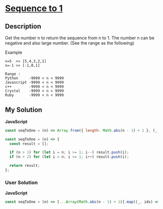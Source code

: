# [Sequence to 1](https://www.codewars.com/kata/5a05fe8a06d5b6208e00010b)

## Description

Get the number n to return the sequence from n to 1. The number n can be negative and also large number. (See the range as the following)

Example

```
n=5  >> [5,4,3,2,1]
n=-1 >> [-1,0,1]

Range :
Python     -9999 < n < 9999
Javascript -9999 < n < 9999
c++        -9999 < n < 9999
Crystal    -9999 < n < 9999
Ruby       -9999 < n < 9999
```

## My Solution

**JavaScript**

```js
const seqToOne = (n) => Array.from({ length: Math.abs(n - 1) + 1 }, (_, idx) => n + (n > 0 ? -idx : idx));
```

```js
const seqToOne = (n) => {
  const result = [];

  if (n > 1) for (let i = n; i >= 1; i--) result.push(i);
  if (n < 2) for (let i = n; i <= 1; i++) result.push(i);

  return result;
};
```

### User Solution

**JavaScript**

```js
const seqToOne = (n) => [...Array(Math.abs(n - 1) + 1)].map((_, idx) => n + (n > 0 ? -idx : idx));
```
